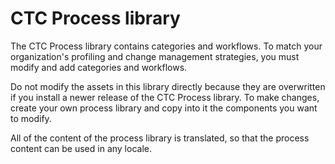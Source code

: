 # CTC Process library

The CTC Process library contains categories and workflows. To match your organization's profiling and change management strategies, you must modify and add categories and workflows.

Do not modify the assets in this library directly because they are overwritten if you install a newer release of the CTC Process library. To make changes, create your own process library and copy into it the components you want to modify.

All of the content of the process library is translated, so that the process content can be used in any locale.


